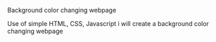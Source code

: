 Background color changing webpage 

Use of simple HTML, CSS, Javascript i will create a background color changing webpage

